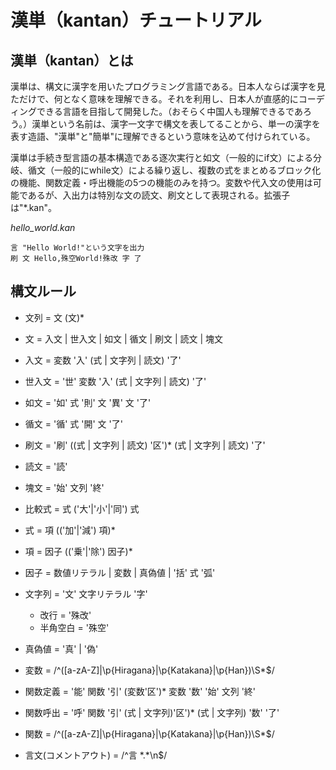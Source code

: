 # 漢単（kantan）チュートリアル



## 漢単（kantan）とは

漢単は、構文に漢字を用いたプログラミング言語である。日本人ならば漢字を見ただけで、何となく意味を理解できる。それを利用し、日本人が直感的にコーディングできる言語を目指して開発した。（おそらく中国人も理解できるであろう。）漢単という名前は、漢字一文字で構文を表してることから、単一の漢字を表す造語、"漢単"と"簡単"に理解できるという意味を込めて付けられている。

漢単は手続き型言語の基本構造である逐次実行と如文（一般的にif文）による分岐、循文（一般的にwhile文）による繰り返し、複数の式をまとめるブロック化の機能、関数定義・呼出機能の5つの機能のみを持つ。変数や代入文の使用は可能であるが、入出力は特別な文の読文、刷文として表現される。拡張子は"*.kan"。

*hello_world.kan*

```kantan
言 "Hello World!"という文字を出力
刷 文 Hello,殊空World!殊改 字 了

```



## 構文ルール

- 文列 = 文 (文)<span>\*</span>
- 文 = 入文 | 世入文 | 如文 | 循文 | 刷文 | 読文 | 塊文
- 入文 = 変数 '入' (式 | 文字列 | 読文) '了'
- 世入文 = '世' 変数 '入' (式 | 文字列 | 読文) '了'
- 如文 = '如' 式 '則' 文 '異' 文 '了'
- 循文 = '循' 式 '開' 文 '了'
- 刷文 = '刷' ((式 | 文字列 | 読文) '区')\* (式 | 文字列 | 読文) '了'
- 読文 = '読'
- 塊文 = '始' 文列 '終'
- 比較式 = 式 ('大'|'小'|'同') 式
- 式 = 項 (('加'|'減') 項)<span>\*</span>
- 項 = 因子 (('乗'|'除') 因子)<span>\*</span>
- 因子 = 数値リテラル | 変数 | 真偽値 | '括' 式 '弧'
- 文字列 = '文' 文字リテラル '字'
    - 改行 = '殊改'
    - 半角空白 = '殊空'

- 真偽値 = '真' | '偽'
- 変数 = /^([a-zA-Z]|\p{Hiragana}|\p{Katakana}|\p{Han})\S\*$/
- 関数定義 = '能' 関数 '引' (変数'区')\* 変数 '数' '始' 文列  '終'
- 関数呼出 = '呼' 関数 '引' (式 | 文字列)'区')\* (式 | 文字列) '数' '了'
- 関数 = /^([a-zA-Z]|\p{Hiragana}|\p{Katakana}|\p{Han})\S\*$/
- 言文(コメントアウト) = /^言 \*.\*\n$/

